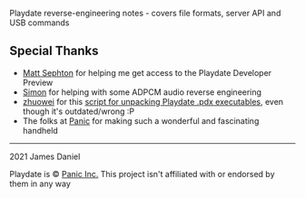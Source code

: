 Playdate reverse-engineering notes - covers file formats, server API and USB commands

## Special Thanks

 - [Matt Sephton](https://github.com/gingerbeardman) for helping me get access to the Playdate Developer Preview
 - [Simon](https://github.com/simontime) for helping with some ADPCM audio reverse engineering
 - [zhuowei](https://github.com/zhuowei) for this [script for unpacking Playdate .pdx executables](https://gist.github.com/zhuowei/666c7e6d21d842dbb8b723e96164d9c3), even though it's outdated/wrong :P
 - The folks at [Panic](https://panic.com/) for making such a wonderful and fascinating handheld

 ----

 2021 James Daniel

 Playdate is © [Panic Inc.](https://panic.com/) This project isn't affiliated with or endorsed by them in any way